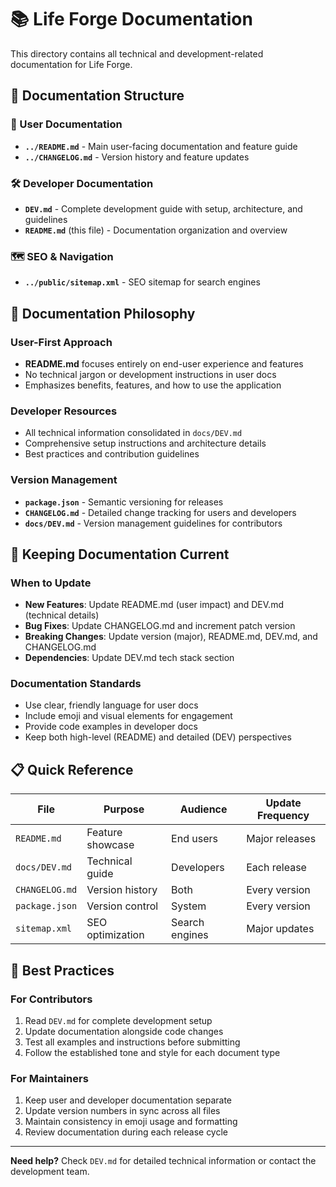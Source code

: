 # 📚 Life Forge Documentation

This directory contains all technical and development-related documentation for Life Forge.

## 📁 Documentation Structure

### 📖 User Documentation

- **`../README.md`** - Main user-facing documentation and feature guide
- **`../CHANGELOG.md`** - Version history and feature updates

### 🛠️ Developer Documentation

- **`DEV.md`** - Complete development guide with setup, architecture, and guidelines
- **`README.md`** (this file) - Documentation organization and overview

### 🗺️ SEO & Navigation

- **`../public/sitemap.xml`** - SEO sitemap for search engines

## 🎯 Documentation Philosophy

### User-First Approach

- **README.md** focuses entirely on end-user experience and features
- No technical jargon or development instructions in user docs
- Emphasizes benefits, features, and how to use the application

### Developer Resources

- All technical information consolidated in `docs/DEV.md`
- Comprehensive setup instructions and architecture details
- Best practices and contribution guidelines

### Version Management

- **`package.json`** - Semantic versioning for releases
- **`CHANGELOG.md`** - Detailed change tracking for users and developers
- **`docs/DEV.md`** - Version management guidelines for contributors

## 🔄 Keeping Documentation Current

### When to Update

- **New Features**: Update README.md (user impact) and DEV.md (technical details)
- **Bug Fixes**: Update CHANGELOG.md and increment patch version
- **Breaking Changes**: Update version (major), README.md, DEV.md, and CHANGELOG.md
- **Dependencies**: Update DEV.md tech stack section

### Documentation Standards

- Use clear, friendly language for user docs
- Include emoji and visual elements for engagement
- Provide code examples in developer docs
- Keep both high-level (README) and detailed (DEV) perspectives

## 📋 Quick Reference

| File           | Purpose          | Audience       | Update Frequency |
| -------------- | ---------------- | -------------- | ---------------- |
| `README.md`    | Feature showcase | End users      | Major releases   |
| `docs/DEV.md`  | Technical guide  | Developers     | Each release     |
| `CHANGELOG.md` | Version history  | Both           | Every version    |
| `package.json` | Version control  | System         | Every version    |
| `sitemap.xml`  | SEO optimization | Search engines | Major updates    |

## 🌟 Best Practices

### For Contributors

1. Read `DEV.md` for complete development setup
2. Update documentation alongside code changes
3. Test all examples and instructions before submitting
4. Follow the established tone and style for each document type

### For Maintainers

1. Keep user and developer documentation separate
2. Update version numbers in sync across all files
3. Maintain consistency in emoji usage and formatting
4. Review documentation during each release cycle

---

**Need help?** Check `DEV.md` for detailed technical information or contact the development team.
